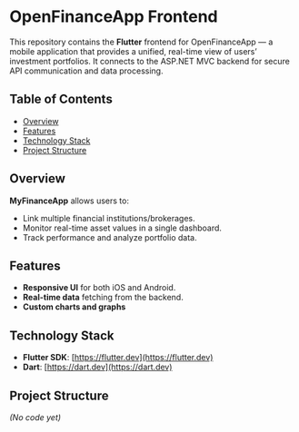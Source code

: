 # OpenFinanceApp Frontend

This repository contains the **Flutter** frontend for OpenFinanceApp — a mobile application that provides a unified, real-time view of users’ investment portfolios. It connects to the ASP.NET MVC backend for secure API communication and data processing.

## Table of Contents
- [Overview](#overview)
- [Features](#features)
- [Technology Stack](#technology-stack)
- [Project Structure](#project-structure)

## Overview
**MyFinanceApp** allows users to:
- Link multiple financial institutions/brokerages.
- Monitor real-time asset values in a single dashboard.
- Track performance and analyze portfolio data.

## Features
- **Responsive UI** for both iOS and Android.
- **Real-time data** fetching from the backend.
- **Custom charts and graphs** 

## Technology Stack
- **Flutter SDK**: [https://flutter.dev](https://flutter.dev)
- **Dart**: [https://dart.dev](https://dart.dev)

## Project Structure
*(No code yet)*

